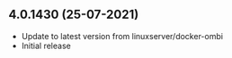 
## 4.0.1430 (25-07-2021)
- Update to latest version from linuxserver/docker-ombi
- Initial release
